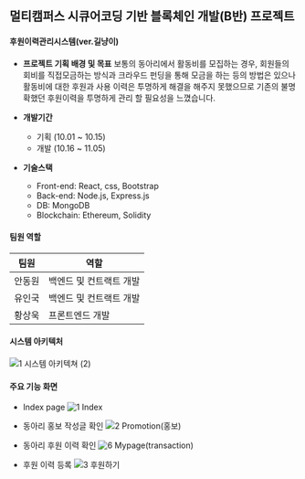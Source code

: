 ## 멀티캠퍼스 시큐어코딩 기반 블록체인 개발(B반) 프로젝트

#### 후원이력관리시스템(ver.길냥이)



- **프로젝트 기획 배경 및 목표**
  보통의 동아리에서 활동비를 모집하는 경우, 회원들의 회비를 직접모금하는 방식과 크라우드 펀딩을 통해 모금을 하는 등의 방법은 있으나 활동비에 대한 후원과 사용 이력은 투명하게 해결을 해주지 못했으므로 기존의 불명확했던 후원이력을 투명하게 관리 할 필요성을 느꼈습니다. 
- **개발기간**
  - 기획 (10.01 ~ 10.15)
  - 개발 (10.16 ~ 11.05)

- **기술스택**
  - Front-end: React, css, Bootstrap
  - Back-end: Node.js, Express.js
  - DB: MongoDB
  - Blockchain: Ethereum, Solidity

#### 팀원 역할

| 팀원   | 역할                             |
| ------ | -------------------------------- |
| 안동원 | 백엔드 및 컨트랙트 개발              |
| 유인국 | 백엔드 및 컨트랙트 개발              |
| 황상욱 | 프론트엔드 개발                  |



#### 시스템 아키텍처

![1  시스템 아키텍쳐 (2)](https://user-images.githubusercontent.com/52039625/68667146-9d3e0500-0588-11ea-87ed-90431109e222.PNG)

#### 주요 기능 화면

- Index page
  ![1  Index](https://user-images.githubusercontent.com/52039625/68667179-b2b32f00-0588-11ea-8cc5-014e3a25a190.PNG)

- 동아리 홍보 작성글 확인
  ![2  Promotion(홍보)](https://user-images.githubusercontent.com/52039625/68667183-b646b600-0588-11ea-804f-78b33d4a7915.PNG)

- 동아리 후원 이력 확인
  ![6  Mypage(transaction)](https://user-images.githubusercontent.com/52039625/68667201-c068b480-0588-11ea-8957-01ad5d4e9d09.PNG)

- 후원 이력 등록
  ![3  후원하기](https://user-images.githubusercontent.com/52039625/68667186-b8a91000-0588-11ea-94c4-773b863d14b9.PNG)

  
